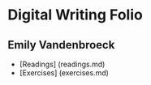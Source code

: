 # Digital Writing Folio
## Emily Vandenbroeck

- [Readings] (readings.md)
- [Exercises] (exercises.md)
